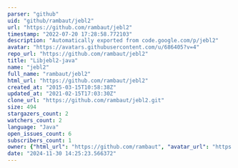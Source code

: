 ```yaml
---
parser: "github"
uid: "github/rambaut/jebl2"
url: "https://github.com/rambaut/jebl2"
timestamp: "2022-07-20 17:28:58.772103"
description: "Automatically exported from code.google.com/p/jebl2"
avatar: "https://avatars.githubusercontent.com/u/686405?v=4"
repo_url: "https://github.com/rambaut/jebl2"
title: "Libjebl2-java"
name: "jebl2"
full_name: "rambaut/jebl2"
html_url: "https://github.com/rambaut/jebl2"
created_at: "2015-03-15T10:58:38Z"
updated_at: "2021-02-15T17:03:30Z"
clone_url: "https://github.com/rambaut/jebl2.git"
size: 494
stargazers_count: 2
watchers_count: 2
language: "Java"
open_issues_count: 6
subscribers_count: 1
owner: {"html_url": "https://github.com/rambaut", "avatar_url": "https://avatars.githubusercontent.com/u/686405?v=4", "login": "rambaut", "type": "User"}
date: "2024-11-30 14:25:23.566372"
---
```

